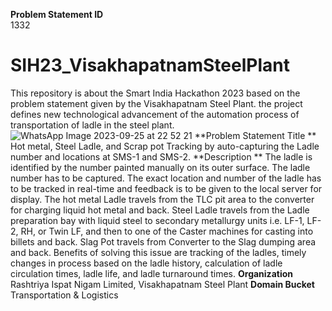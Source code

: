 **Problem Statement ID**	
1332
# SIH23_VisakhapatnamSteelPlant
This repository is about the Smart India Hackathon 2023 based on the problem statement  given by the Visakhapatnam Steel Plant. the project defines new technological advancement of the automation process of transportation of ladle in the steel plant. 
![WhatsApp Image 2023-09-25 at 22 52 21](https://github.com/Abhisekguha/SIH23_VisakhapatnamSteelPlant/assets/119780796/2b53f663-e848-41a2-aa0b-5dc51506ff2f)
**Problem Statement Title	**
Hot metal, Steel Ladle, and Scrap pot Tracking by auto-capturing the Ladle number and locations at SMS-1 and SMS-2.
**Description	**
The ladle is identified by the number painted manually on its outer surface. The ladle number has to be captured. The exact location and number of the ladle has to be tracked in real-time and feedback is to be given to the local server for display. The hot metal Ladle travels from the TLC pit area to the converter for charging liquid hot metal and back. Steel Ladle travels from the Ladle preparation bay with liquid steel to secondary metallurgy units i.e. LF-1, LF-2, RH, or Twin LF, and then to one of the Caster machines for casting into billets and back. Slag Pot travels from Converter to the Slag dumping area and back. Benefits of solving this issue are tracking of the ladles, timely changes in process based on the ladle history, calculation of ladle circulation times, ladle life, and ladle turnaround times.
**Organization**	
Rashtriya Ispat Nigam Limited, Visakhapatnam Steel Plant
**Domain Bucket**
Transportation & Logistics
